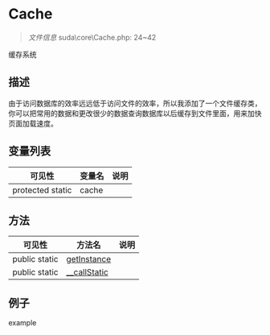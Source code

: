 #  Cache 

> *文件信息* suda\core\Cache.php: 24~42


缓存系统


## 描述




由于访问数据库的效率远远低于访问文件的效率，所以我添加了一个文件缓存类，
你可以把常用的数据和更改很少的数据查询数据库以后缓存到文件里面，用来加快页面加载速度。


## 变量列表
| 可见性 |  变量名   | 说明 |
|--------|----|------|
| protected  static  | cache | | 

## 方法

| 可见性 | 方法名 | 说明 |
|--------|-------|------|
|  public  static|[getInstance](Cache/getInstance.md) |  |
|  public  static|[__callStatic](Cache/__callStatic.md) |  |
 

## 例子

example